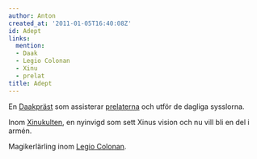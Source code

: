 ```yaml
---
author: Anton
created_at: '2011-01-05T16:40:08Z'
id: Adept
links:
  mention:
  - Daak
  - Legio Colonan
  - Xinu
  - prelat
title: Adept
---
```


En [Daakpräst] som assisterar [prelaterna] och utför de dagliga sysslorna.

Inom [Xinukulten], en nyinvigd som sett Xinus vision och nu vill bli en del i armén.

Magikerlärling inom [Legio Colonan].

  [Daakpräst]: Daak
  [prelaterna]: prelat
  [Xinukulten]: Xinu
  [Legio Colonan]: Legio_Colonan
